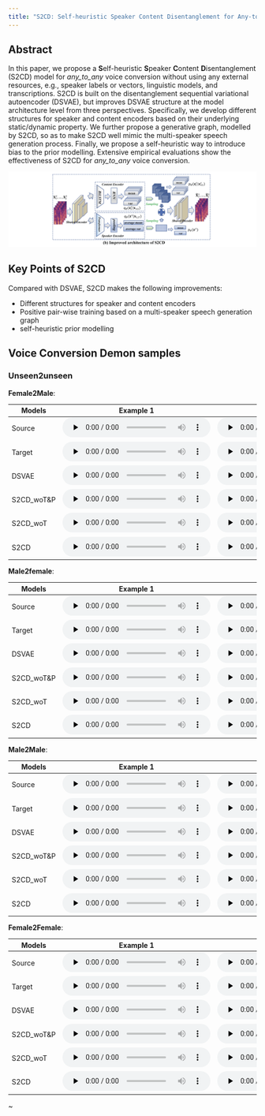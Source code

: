 ```yaml
---
title: "S2CD: Self-heuristic Speaker Content Disentanglement for Any-to-Any Voice Conversion"
---
```


## Abstract

In this paper, we propose a **S**elf-heuristic **S**peaker **C**ontent **D**isentanglement (S2CD) model for *any_to_any* voice conversion without using any external resources, e.g., speaker labels or vectors, linguistic models, and transcriptions. S2CD is built on the disentanglement sequential variational autoencoder (DSVAE), but improves DSVAE structure at the model architecture level from three perspectives. Specifically, we develop different structures for speaker and content encoders based on their underlying static/dynamic property. We further propose a generative graph, modelled by S2CD, so as to make S2CD well mimic the multi-speaker speech generation process. Finally, we propose a self-heuristic way to introduce bias to the prior modelling. Extensive empirical evaluations show the effectiveness of S2CD for *any_to_any* voice conversion.

![](2.png)

## Key Points of S2CD

Compared with DSVAE, S2CD makes the following improvements:

- Different structures for speaker and content encoders
- Positive pair-wise training based on a multi-speaker speech generation graph
- self-heuristic prior modelling

## Voice Conversion Demon samples

### Unseen2unseen

**Female2Male**:

| Models | Example 1 | Example 2 |
|  ----  | ----  | ----  |
| Source | <audio id="audio" controls="" preload="none" style="height: 40px"> <source id="wav" src="demo_samples/u2u/female2male/sample1/src_001.wav"></audio> | <audio id="audio" controls="" preload="none" style="height: 40px"> <source id="wav" src="demo_samples/u2u/female2male/sample2/src_003.wav"></audio> |
| Target | <audio id="audio" controls="" preload="none" style="height: 40px"> <source id="wav" src="demo_samples/u2u/female2male/sample1/tgt_001.wav"></audio> | <audio id="audio" controls="" preload="none" style="height: 40px"> <source id="wav" src="demo_samples/u2u/female2male/sample2/tgt_003.wav"></audio> |
| DSVAE | <audio id="audio" controls="" preload="none" style="height: 40px"> <source id="wav" src="demo_samples/u2u/female2male/sample1/ds_001.wav"></audio> | <audio id="audio" controls="" preload="none" style="height: 40px"> <source id="wav" src="demo_samples/u2u/female2male/sample2/ds_003.wav"></audio> |
| S2CD_woT&P | <audio id="audio" controls="" preload="none" style="height: 40px"> <source id="wav" src="demo_samples/u2u/female2male/sample1/tswoTwoP_001.wav"></audio> | <audio id="audio" controls="" preload="none" style="height: 40px"> <source id="wav" src="demo_samples/u2u/female2male/sample2/tswoTwoP_003.wav"></audio> |
| S2CD_woT | <audio id="audio" controls="" preload="none" style="height: 40px"> <source id="wav" src="demo_samples/u2u/female2male/sample1/tswoTwP_001.wav"></audio> | <audio id="audio" controls="" preload="none" style="height: 40px"> <source id="wav" src="demo_samples/u2u/female2male/sample2/tswoTwP_003.wav"></audio> |
| S2CD | <audio id="audio" controls="" preload="none" style="height: 40px"> <source id="wav" src="demo_samples/u2u/female2male/sample1/ts_001.wav"></audio> | <audio id="audio" controls="" preload="none" style="height: 40px"> <source id="wav" src="demo_samples/u2u/female2male/sample2/ts_003.wav"></audio> |

**Male2female**:

| Models | Example 1 | Example 2 |
|  ----  | ----  | ----  |
| Source | <audio id="audio" controls="" preload="none" style="height: 40px"> <source id="wav" src="demo_samples/u2u/male2female/sample1/src_026.wav"></audio> | <audio id="audio" controls="" preload="none" style="height: 40px"> <source id="wav" src="demo_samples/u2u/male2female/sample2/src_029.wav"></audio> |
| Target | <audio id="audio" controls="" preload="none" style="height: 40px"> <source id="wav" src="demo_samples/u2u/male2female/sample1/tgt_026.wav"></audio> | <audio id="audio" controls="" preload="none" style="height: 40px"> <source id="wav" src="demo_samples/u2u/male2female/sample2/tgt_029.wav"></audio> |
| DSVAE | <audio id="audio" controls="" preload="none" style="height: 40px"> <source id="wav" src="demo_samples/u2u/male2female/sample1/ds_026.wav"></audio> | <audio id="audio" controls="" preload="none" style="height: 40px"> <source id="wav" src="demo_samples/u2u/male2female/sample2/ds_029.wav"></audio> |
| S2CD_woT&P | <audio id="audio" controls="" preload="none" style="height: 40px"> <source id="wav" src="demo_samples/u2u/male2female/sample1/tswoTwoP_026.wav"></audio> | <audio id="audio" controls="" preload="none" style="height: 40px"> <source id="wav" src="demo_samples/u2u/male2female/sample2/tswoTwoP_029.wav"></audio> |
| S2CD_woT | <audio id="audio" controls="" preload="none" style="height: 40px"> <source id="wav" src="demo_samples/u2u/male2female/sample1/tswoTwP_026.wav"></audio> | <audio id="audio" controls="" preload="none" style="height: 40px"> <source id="wav" src="demo_samples/u2u/male2female/sample2/tswoTwP_029.wav"></audio> |
| S2CD | <audio id="audio" controls="" preload="none" style="height: 40px"> <source id="wav" src="demo_samples/u2u/male2female/sample1/ts_026.wav"></audio> | <audio id="audio" controls="" preload="none" style="height: 40px"> <source id="wav" src="demo_samples/u2u/male2female/sample2/ts_029.wav"></audio> |

**Male2Male**:

| Models | Example 1 | Example 2 |
|  ----  | ----  | ----  |
| Source | <audio id="audio" controls="" preload="none" style="height: 40px"> <source id="wav" src="demo_samples/u2u/male2male/sample1/src_009.wav"></audio> | <audio id="audio" controls="" preload="none" style="height: 40px"> <source id="wav" src="demo_samples/u2u/male2male/sample2/src_010.wav"></audio> |
| Target | <audio id="audio" controls="" preload="none" style="height: 40px"> <source id="wav" src="demo_samples/u2u/male2male/sample1/tgt_009.wav"></audio> | <audio id="audio" controls="" preload="none" style="height: 40px"> <source id="wav" src="demo_samples/u2u/male2male/sample2/tgt_010.wav"></audio> |
| DSVAE | <audio id="audio" controls="" preload="none" style="height: 40px"> <source id="wav" src="demo_samples/u2u/male2male/sample1/ds_009.wav"></audio> | <audio id="audio" controls="" preload="none" style="height: 40px"> <source id="wav" src="demo_samples/u2u/male2male/sample2/ds_010.wav"></audio> |
| S2CD_woT&P | <audio id="audio" controls="" preload="none" style="height: 40px"> <source id="wav" src="demo_samples/u2u/male2male/sample1/tswoTwoP_009.wav"></audio> | <audio id="audio" controls="" preload="none" style="height: 40px"> <source id="wav" src="demo_samples/u2u/male2male/sample2/tswoTwoP_010.wav"></audio> |
| S2CD_woT | <audio id="audio" controls="" preload="none" style="height: 40px"> <source id="wav" src="demo_samples/u2u/male2male/sample1/tswoTwP_009.wav"></audio> | <audio id="audio" controls="" preload="none" style="height: 40px"> <source id="wav" src="demo_samples/u2u/male2male/sample2/tswoTwP_010.wav"></audio> |
| S2CD | <audio id="audio" controls="" preload="none" style="height: 40px"> <source id="wav" src="demo_samples/u2u/male2male/sample1/ts_009.wav"></audio> | <audio id="audio" controls="" preload="none" style="height: 40px"> <source id="wav" src="demo_samples/u2u/male2male/sample2/ts_010.wav"></audio> |

**Female2Female**:

| Models | Example 1 | Example 2 |
|  ----  | ----  | ----  |
| Source | <audio id="audio" controls="" preload="none" style="height: 40px"> <source id="wav" src="demo_samples/u2u/female2female/sample1/src_016.wav"></audio> | <audio id="audio" controls="" preload="none" style="height: 40px"> <source id="wav" src="demo_samples/u2u/female2female/sample2/src_023.wav"></audio> |
| Target | <audio id="audio" controls="" preload="none" style="height: 40px"> <source id="wav" src="demo_samples/u2u/female2female/sample1/tgt_016.wav"></audio> | <audio id="audio" controls="" preload="none" style="height: 40px"> <source id="wav" src="demo_samples/u2u/female2female/sample2/tgt_023.wav"></audio> |
| DSVAE | <audio id="audio" controls="" preload="none" style="height: 40px"> <source id="wav" src="demo_samples/u2u/female2female/sample1/ds_016.wav"></audio> | <audio id="audio" controls="" preload="none" style="height: 40px"> <source id="wav" src="demo_samples/u2u/female2female/sample2/ds_023.wav"></audio> |
| S2CD_woT&P | <audio id="audio" controls="" preload="none" style="height: 40px"> <source id="wav" src="demo_samples/u2u/female2female/sample1/tswoTwoP_016.wav"></audio> | <audio id="audio" controls="" preload="none" style="height: 40px"> <source id="wav" src="demo_samples/u2u/female2female/sample2/tswoTwoP_023.wav"></audio> |
| S2CD_woT | <audio id="audio" controls="" preload="none" style="height: 40px"> <source id="wav" src="demo_samples/u2u/female2female/sample1/tswoTwP_016.wav"></audio> | <audio id="audio" controls="" preload="none" style="height: 40px"> <source id="wav" src="demo_samples/u2u/female2female/sample2/tswoTwP_023.wav"></audio> |
| S2CD | <audio id="audio" controls="" preload="none" style="height: 40px"> <source id="wav" src="demo_samples/u2u/female2female/sample1/ts_016.wav"></audio> | <audio id="audio" controls="" preload="none" style="height: 40px"> <source id="wav" src="demo_samples/u2u/female2female/sample2/ts_023.wav"></audio> |

~[](demo_samples/u2u/female2female/sample2/ts_023.wav) 
